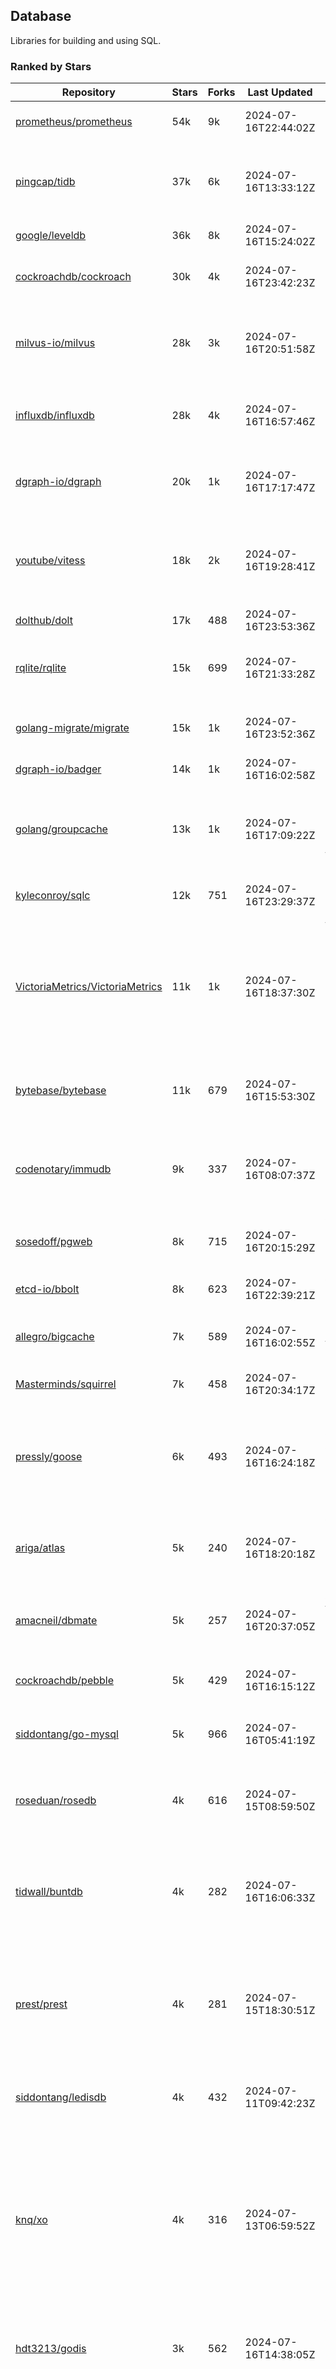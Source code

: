 ## Database

Libraries for building and using SQL.

### Ranked by Stars

| Repository | Stars | Forks | Last Updated | Description | 
|------------|-------|-------|--------------|-------------|
| [prometheus/prometheus](https://github.com/prometheus/prometheus) | 54k | 9k | 2024-07-16T22:44:02Z |  Monitoring system and time series database. |
| [pingcap/tidb](https://github.com/pingcap/tidb) | 37k | 6k | 2024-07-16T13:33:12Z |  TiDB is a distributed SQL database. Inspired by the design of Google F1. |
| [google/leveldb](https://github.com/google/leveldb) | 36k | 8k | 2024-07-16T15:24:02Z | key/value database in Go. |
| [cockroachdb/cockroach](https://github.com/cockroachdb/cockroach) | 30k | 4k | 2024-07-16T23:42:23Z |  Scalable, Geo-Replicated, Transactional Datastore. |
| [milvus-io/milvus](https://github.com/milvus-io/milvus) | 28k | 3k | 2024-07-16T20:51:58Z |  Milvus is a vector database for embedding management, analytics and search. |
| [influxdb/influxdb](https://github.com/influxdb/influxdb) | 28k | 4k | 2024-07-16T16:57:46Z |  Scalable datastore for metrics, events, and real-time analytics. |
| [dgraph-io/dgraph](https://github.com/dgraph-io/dgraph) | 20k | 1k | 2024-07-16T17:17:47Z |  Scalable, Distributed, Low Latency, High Throughput Graph Database. |
| [youtube/vitess](https://github.com/youtube/vitess) | 18k | 2k | 2024-07-16T19:28:41Z |  vitess provides servers and tools which facilitate scaling of MySQL databases for large scale web services. |
| [dolthub/dolt](https://github.com/dolthub/dolt) | 17k | 488 | 2024-07-16T23:53:36Z |  Dolt – It's Git for Data. |
| [rqlite/rqlite](https://github.com/rqlite/rqlite) | 15k | 699 | 2024-07-16T21:33:28Z |  The lightweight, distributed, relational database built on SQLite. |
| [golang-migrate/migrate](https://github.com/golang-migrate/migrate) | 15k | 1k | 2024-07-16T23:52:36Z |  Database migrations. CLI and Golang library. |
| [dgraph-io/badger](https://github.com/dgraph-io/badger) | 14k | 1k | 2024-07-16T16:02:58Z |  Fast key-value store in Go. |
| [golang/groupcache](https://github.com/golang/groupcache) | 13k | 1k | 2024-07-16T17:09:22Z |  Groupcache is a caching and cache-filling library, intended as a replacement for memcached in many cases. |
| [kyleconroy/sqlc](https://github.com/kyleconroy/sqlc) | 12k | 751 | 2024-07-16T23:29:37Z |  Generate type-safe code from SQL. |
| [VictoriaMetrics/VictoriaMetrics](https://github.com/VictoriaMetrics/VictoriaMetrics) | 11k | 1k | 2024-07-16T18:37:30Z |  fast, resource-effective and scalable open source time series database. May be used as long-term remote storage for Prometheus. Supports PromQL. |
| [bytebase/bytebase](https://github.com/bytebase/bytebase) | 11k | 679 | 2024-07-16T15:53:30Z |  Safe database schema change and version control for DevOps teams. |
| [codenotary/immudb](https://github.com/codenotary/immudb) | 9k | 337 | 2024-07-16T08:07:37Z |  immudb is a lightweight, high-speed immutable database for systems and applications written in Go. |
| [sosedoff/pgweb](https://github.com/sosedoff/pgweb) | 8k | 715 | 2024-07-16T20:15:29Z |  Web-based PostgreSQL database browser. |
| [etcd-io/bbolt](https://github.com/etcd-io/bbolt) | 8k | 623 | 2024-07-16T22:39:21Z |  An embedded key/value database for Go. |
| [allegro/bigcache](https://github.com/allegro/bigcache) | 7k | 589 | 2024-07-16T16:02:55Z |  Efficient key/value cache for gigabytes of data. |
| [Masterminds/squirrel](https://github.com/Masterminds/squirrel) | 7k | 458 | 2024-07-16T20:34:17Z |  Go library that helps you build SQL queries. |
| [pressly/goose](https://github.com/pressly/goose) | 6k | 493 | 2024-07-16T16:24:18Z |  Database migration tool. You can manage your database's evolution by creating incremental SQL or Go scripts. |
| [ariga/atlas](https://github.com/ariga/atlas) | 5k | 240 | 2024-07-16T18:20:18Z |  A Database Toolkit. A CLI designed to help companies better work with their data. |
| [amacneil/dbmate](https://github.com/amacneil/dbmate) | 5k | 257 | 2024-07-16T20:37:05Z |  A lightweight, framework-agnostic database migration tool. |
| [cockroachdb/pebble](https://github.com/cockroachdb/pebble) | 5k | 429 | 2024-07-16T16:15:12Z |  RocksDB/LevelDB inspired key-value database in Go. |
| [siddontang/go-mysql](https://github.com/siddontang/go-mysql) | 5k | 966 | 2024-07-16T05:41:19Z |  Go toolset to handle MySQL protocol and replication. |
| [roseduan/rosedb](https://github.com/roseduan/rosedb) | 4k | 616 | 2024-07-15T08:59:50Z |  An embedded k-v database based on LSM+WAL, supports string, list, hash, set, zset. |
| [tidwall/buntdb](https://github.com/tidwall/buntdb) | 4k | 282 | 2024-07-16T16:06:33Z |  Fast, embeddable, in-memory key/value database for Go with custom indexing and spatial support. |
| [prest/prest](https://github.com/prest/prest) | 4k | 281 | 2024-07-15T18:30:51Z |  Simplify and accelerate development, ⚡ instant, realtime, high-performance on any Postgres application, existing or new. |
| [siddontang/ledisdb](https://github.com/siddontang/ledisdb) | 4k | 432 | 2024-07-11T09:42:23Z |  Ledisdb is a high performance NoSQL like Redis based on LevelDB. |
| [knq/xo](https://github.com/knq/xo) | 4k | 316 | 2024-07-13T06:59:52Z |  Generate idiomatic Go code for databases based on existing schema definitions or custom queries supporting PostgreSQL, MySQL, SQLite, Oracle, and Microsoft SQL Server. |
| [hdt3213/godis](https://github.com/hdt3213/godis) | 3k | 562 | 2024-07-16T14:38:05Z |  A Golang implemented high-performance Redis server and cluster. |
| [xujiajun/nutsdb](https://github.com/xujiajun/nutsdb) | 3k | 330 | 2024-07-15T11:25:10Z |  Nutsdb is a simple, fast, embeddable, persistent key/value store written in pure Go. It supports fully serializable transactions and many data structures such as list, set, sorted set. |
| [rubenv/sql-migrate](https://github.com/rubenv/sql-migrate) | 3k | 268 | 2024-07-16T23:25:53Z |  Database migration tool. Allows embedding migrations into the application using go-bindata. |
| [lindb/lindb](https://github.com/lindb/lindb) | 3k | 278 | 2024-07-16T11:56:09Z |  LinDB is a scalable, high performance, high availability distributed time series database. |
| [HouzuoGuo/tiedot](https://github.com/HouzuoGuo/tiedot) | 3k | 260 | 2024-07-10T01:36:43Z |  Your NoSQL database powered by Golang. |
| [bluele/gcache](https://github.com/bluele/gcache) | 3k | 268 | 2024-07-16T02:59:34Z |  Cache library with support for expirable Cache, LFU, LRU and ARC. |
| [eko/gocache](https://github.com/eko/gocache) | 2k | 193 | 2024-07-15T02:04:27Z |  A complete Go cache library with multiple stores (memory, memcache, redis, ...), chainable, loadable, metrics cache and more. |
| [doug-martin/goqu](https://github.com/doug-martin/goqu) | 2k | 204 | 2024-07-16T09:53:30Z |  Idiomatic SQL builder and query library. |
| [go-jet/jet](https://github.com/go-jet/jet) | 2k | 112 | 2024-07-16T20:46:23Z |  Framework for writing type-safe SQL queries in Go, with ability to easily convert database query result into desired arbitrary object structure. |
| [muesli/cache2go](https://github.com/muesli/cache2go) | 2k | 517 | 2024-07-15T05:17:12Z |  In-memory key:value cache which supports automatic invalidation based on timeouts. |
| [VictoriaMetrics/fastcache](https://github.com/VictoriaMetrics/fastcache) | 2k | 175 | 2024-07-16T09:31:46Z |  fast thread-safe inmemory cache for big number of entries. Minimizes GC overhead. |
| [flower-corp/lotusdb](https://github.com/flower-corp/lotusdb) | 2k | 176 | 2024-07-15T19:22:02Z |  Fast k/v database compatible with lsm and b+tree. |
| [didi/gendry](https://github.com/didi/gendry) | 2k | 191 | 2024-07-16T02:21:55Z |  Non-invasive SQL builder and powerful data binder. |
| [maypok86/otter](https://github.com/maypok86/otter) | 2k | 38 | 2024-07-16T05:18:36Z |  A high performance lockless cache for Go. Many times faster than Ristretto and friends. |
| [CovenantSQL/CovenantSQL](https://github.com/CovenantSQL/CovenantSQL) | 1k | 149 | 2024-07-13T09:31:36Z |  CovenantSQL is a SQL database on blockchain. |
| [kelindar/column](https://github.com/kelindar/column) | 1k | 56 | 2024-07-14T05:37:55Z |  High-performance, columnar, embeddable in-memory store with bitmap indexing and transactions. |
| [peterbourgon/diskv](https://github.com/peterbourgon/diskv) | 1k | 103 | 2024-07-16T06:42:31Z |  Home-grown disk-backed key-value store. |
| [akrylysov/pogreb](https://github.com/akrylysov/pogreb) | 1k | 90 | 2024-07-11T16:26:34Z |  Embedded key-value store for read-heavy workloads. |
| [skeema/skeema](https://github.com/skeema/skeema) | 1k | 103 | 2024-07-16T15:35:38Z |  Pure-SQL schema management system for MySQL, with support for sharding and external online schema change tools. |
| [Vertamedia/chproxy](https://github.com/Vertamedia/chproxy) | 1k | 256 | 2024-07-12T11:17:03Z |  HTTP proxy for ClickHouse database. |
| [paranoidguy/databunker](https://github.com/paranoidguy/databunker) | 1k | 72 | 2024-07-16T20:49:52Z |  Personally identifiable information (PII) storage service built to comply with GDPR and CCPA. |
| [objectbox/objectbox-go](https://github.com/objectbox/objectbox-go) | 1k | 46 | 2024-07-14T23:37:35Z |  High-performance embedded Object Database (NoSQL) with Go API. |
| [cybertec-postgresql/pg_timetable](https://github.com/cybertec-postgresql/pg_timetable) | 1k | 65 | 2024-07-12T03:45:07Z |  Advanced scheduling for PostgreSQL. |
| [go-gormigrate/gormigrate](https://github.com/go-gormigrate/gormigrate) | 1k | 95 | 2024-07-12T02:53:10Z |  Database schema migration helper for Gorm ORM. |
| [krotik/eliasdb](https://github.com/krotik/eliasdb) | 994 | 49 | 2024-07-13T11:04:11Z |  Dependency-free, transactional graph database with REST API, phrase search and SQL-like query language. |
| [linkedin/goavro](https://github.com/linkedin/goavro) | 964 | 217 | 2024-07-04T15:00:44Z |  A Go package that encodes and decodes Avro data. |
| [couchbase/moss](https://github.com/couchbase/moss) | 950 | 59 | 2024-06-21T12:37:13Z |  Moss is a simple LSM key-value storage engine written in 100% Go. |
| [jellydator/ttlcache](https://github.com/jellydator/ttlcache) | 887 | 115 | 2024-07-14T15:00:23Z |  An in-memory cache with item expiration and generics. |
| [gchaincl/dotsql](https://github.com/gchaincl/dotsql) | 727 | 53 | 2024-07-09T09:48:52Z |  Go library that helps you keep sql files in one place and use them with ease. |
| [ostafen/clover](https://github.com/ostafen/clover) | 632 | 54 | 2024-07-16T00:10:10Z |  A lightweight document-oriented NoSQL database written in pure Golang. |
| [go-ozzo/ozzo-dbx](https://github.com/go-ozzo/ozzo-dbx) | 629 | 85 | 2024-06-29T09:09:57Z |  Powerful data retrieval methods as well as DB-agnostic query building capabilities. |
| [nikepan/clickhouse-bulk](https://github.com/nikepan/clickhouse-bulk) | 468 | 87 | 2024-07-02T11:37:55Z |  Collects small inserts and sends big requests to ClickHouse servers. |
| [jmhodges/levigo](https://github.com/jmhodges/levigo) | 414 | 90 | 2024-06-20T01:42:34Z |  Levigo is a Go wrapper for LevelDB. |
| [rocketlaunchr/dbq](https://github.com/rocketlaunchr/dbq) | 398 | 21 | 2024-07-11T11:29:22Z |  Zero boilerplate database operations for Go. |
| [lqs/sqlingo](https://github.com/lqs/sqlingo) | 388 | 28 | 2024-07-15T07:14:12Z |  A lightweight DSL to build SQL in Go. |
| [recoilme/pudge](https://github.com/recoilme/pudge) | 366 | 35 | 2024-06-17T11:20:39Z |  Fast and simple key/value store written using Go's standard library. |
| [HDT3213/rdb](https://github.com/HDT3213/rdb) | 364 | 75 | 2024-07-16T11:18:42Z |  Redis RDB file parser for secondary development and memory analysis. |
| [faabiosr/cachego](https://github.com/faabiosr/cachego) | 361 | 24 | 2024-07-16T08:25:20Z |  Golang Cache component for multiple drivers. |
| [elgris/sqrl](https://github.com/elgris/sqrl) | 272 | 38 | 2024-06-21T11:43:40Z |  SQL query builder, fork of Squirrel with improved performance. |
| [chrislusf/vasto](https://github.com/chrislusf/vasto) | 260 | 30 | 2024-07-09T09:50:31Z |  A distributed high-performance key-value store. On Disk. Eventual consistent. HA. Able to grow or shrink without service interruption. |
| [Yiling-J/theine-go](https://github.com/Yiling-J/theine-go) | 241 | 13 | 2024-07-12T10:10:50Z |  High performance, near optimal in-memory cache with proactive TTL expiration and generics. |
| [creativecreature/sturdyc](https://github.com/creativecreature/sturdyc) | 229 | 7 | 2024-07-16T16:39:19Z |  A caching library with advanced concurrency features designed to make I/O heavy applications robust and highly performant. |
| [EchoVault/EchoVault](https://github.com/EchoVault/EchoVault) | 219 | 12 | 2024-07-16T08:39:21Z |  Embeddable Distributed in-memory data store compatible with Redis clients. |
| [dtm-labs/dtf](https://github.com/dtm-labs/dtf) | 213 | 30 | 2024-04-17T12:13:28Z |  A distributed transaction manager. Support XA, TCC, SAGA, Reliable Messages. |
| [fern4lvarez/piladb](https://github.com/fern4lvarez/piladb) | 205 | 22 | 2024-06-20T01:42:37Z |  Lightweight RESTful database engine based on stack data structures. |
| [wesql/wescale](https://github.com/wesql/wescale) | 196 | 8 | 2024-07-08T07:34:01Z |  WeScale is a database proxy designed to enhance the scalability, performance, security, and resilience of your applications. |
| [bokwoon95/go-structured-query](https://github.com/bokwoon95/go-structured-query) | 195 | 11 | 2023-12-04T23:16:41Z |  Type-safe SQL builder and struct mapper for Go. |
| [knocknote/octillery](https://github.com/knocknote/octillery) | 191 | 30 | 2024-06-10T05:18:59Z |  Go package for sharding databases ( Supports every ORM or raw SQL ). |
| [akyoto/cache](https://github.com/akyoto/cache) | 180 | 22 | 2024-07-15T04:13:46Z |  In-memory key:value store with expiration time, 0 dependencies, <100 LoC, 100% coverage. |
| [lopezator/migrator](https://github.com/lopezator/migrator) | 168 | 18 | 2024-07-11T02:39:54Z |  Dead simple Go database migration library. |
| [arthurkushman/buildsqlx](https://github.com/arthurkushman/buildsqlx) | 160 | 16 | 2024-07-12T02:42:33Z |  Go database query builder library for PostgreSQL. |
| [amit-davidson/LibraDB](https://github.com/amit-davidson/LibraDB) | 156 | 21 | 2024-07-11T20:44:33Z |  LibraDB is a simple database with less than 1000 lines of code for learning. |
| [iwanbk/bcache](https://github.com/iwanbk/bcache) | 150 | 18 | 2024-07-16T07:05:54Z |  Eventually consistent distributed in-memory cache Go library. |
| [GuiaBolso/darwin](https://github.com/GuiaBolso/darwin) | 145 | 34 | 2024-06-20T01:43:38Z |  Database schema evolution library for Go. |
| [leporo/sqlf](https://github.com/leporo/sqlf) | 141 | 14 | 2024-05-24T08:11:15Z |  Fast SQL query builder. |
| [rocketlaunchr/remember-go](https://github.com/rocketlaunchr/remember-go) | 138 | 8 | 2024-04-27T23:46:36Z |  A universal interface for caching slow database queries (backed by redis, memcached, ristretto, or in-memory). |
| [nullism/bqb](https://github.com/nullism/bqb) | 136 | 10 | 2024-07-05T14:27:07Z |  Lightweight and easy to learn query builder. |
| [viney-shih/go-cache](https://github.com/viney-shih/go-cache) | 135 | 9 | 2024-07-07T22:19:07Z |  A flexible multi-layer Go caching library to deal with in-memory and shared cache by adopting Cache-Aside pattern. |
| [galeone/igor](https://github.com/galeone/igor) | 125 | 4 | 2024-06-20T01:44:49Z |  Abstraction layer for PostgreSQL that supports advanced functionality and uses gorm-like syntax. |
| [elastic/go-freelru](https://github.com/elastic/go-freelru) | 123 | 9 | 2024-07-12T13:55:30Z | A GC-less, fast and generic LRU hashmap library with optional locking, sharding, eviction and expiration. |
| [erni27/imcache](https://github.com/erni27/imcache) | 119 | 4 | 2024-07-06T00:24:01Z |  A generic in-memory cache Go library. It supports expiration, sliding expiration, max entries limit, eviction callbacks and sharding. |
| [unit-io/unitdb](https://github.com/unit-io/unitdb) | 118 | 10 | 2024-05-03T13:01:20Z |  Fast timeseries database for IoT, realtime messaging applications. Access unitdb with pubsub over tcp or websocket using github.com/unit-io/unitd application. |
| [sj14/dbbench](https://github.com/sj14/dbbench) | 98 | 17 | 2024-07-10T13:43:30Z |  Database benchmarking tool with support for several databases and scripts. |
| [OrlovEvgeny/go-mcache](https://github.com/OrlovEvgeny/go-mcache) | 95 | 16 | 2024-06-11T21:37:28Z |  Fast in-memory key:value store/cache library. Pointer caches. |
| [sunary/sqlize](https://github.com/sunary/sqlize) | 92 | 11 | 2024-07-13T20:08:16Z |  Database migration generator. Allows generate sql migration from model and existing sql by differ them. |
| [jameycribbs/hare](https://github.com/jameycribbs/hare) | 91 | 10 | 2024-06-26T13:47:15Z |  A simple database management system that stores each table as a text file of line-delimited JSON. |
| [cristalhq/builq](https://github.com/cristalhq/builq) | 89 | 3 | 2024-05-08T10:43:34Z |  Easily build SQL queries in Go. |
| [robinjoseph08/go-pg-migrations](https://github.com/robinjoseph08/go-pg-migrations) | 84 | 22 | 2024-01-08T01:51:54Z |  A Go package to help write migrations with go-pg/pg. |
| [zekroTJA/timedmap](https://github.com/zekroTJA/timedmap) | 70 | 10 | 2024-05-10T07:40:51Z |  Map with expiring key-value pairs. |
| [liweiyi88/onedump](https://github.com/liweiyi88/onedump) | 68 | 7 | 2024-07-09T08:09:29Z |  Database backup from different drivers to different destinations with one command and configuration. |
| [jamf/regatta](https://github.com/jamf/regatta) | 64 | 5 | 2024-07-16T11:54:14Z |  Fast, simple, geo-distributed KV store built for cloud native era. |
| [codingsince1985/couchcache](https://github.com/codingsince1985/couchcache) | 63 | 7 | 2024-07-09T09:49:00Z |  RESTful caching micro-service backed by Couchbase server. |
| [xujiajun/godbal](https://github.com/xujiajun/godbal) | 59 | 29 | 2024-02-03T19:00:49Z |  Database Abstraction Layer (dbal) for go. Support SQL builder and get result easily. |
| [khezen/avro](https://github.com/khezen/avro) | 45 | 10 | 2024-07-15T11:24:56Z |  Discover SQL schemas and convert them to AVRO schemas. Query SQL records into AVRO bytes. |
| [oaStuff/clusteredBigCache](https://github.com/oaStuff/clusteredBigCache) | 44 | 5 | 2023-11-01T01:52:19Z |  BigCache with clustering support and individual item expiration. |
| [claygod/coffer](https://github.com/claygod/coffer) | 38 | 5 | 2024-07-11T12:33:34Z |  Simple ACID key-value database that supports transactions. |
| [floatdrop/2q](https://github.com/floatdrop/2q) | 37 | 4 | 2024-06-13T01:08:39Z |  2Q in-memory cache implementation. |
| [HnH/qry](https://github.com/HnH/qry) | 35 | 6 | 2024-02-27T10:37:40Z |  Tool that generates constants from files with raw SQL queries. |
| [hexdigest/prep](https://github.com/hexdigest/prep) | 32 | 5 | 2024-03-07T22:59:58Z |  Use prepared SQL statements without changing your code. |
| [adlio/schema](https://github.com/adlio/schema) | 31 | 3 | 2024-06-05T09:08:59Z |  Library to embed schema migrations for database/sql-compatible databases inside your Go binaries. |
| [twharmon/gosql](https://github.com/twharmon/gosql) | 30 | 2 | 2024-02-02T19:53:16Z |  SQL Query builder with better null values support. |
| [RichardKnop/go-fixtures](https://github.com/RichardKnop/go-fixtures) | 29 | 11 | 2024-06-23T17:52:00Z |  Django style fixtures for Golang's excellent built-in database/sql library. |
| [larapulse/migrator](https://github.com/larapulse/migrator) | 25 | 4 | 2024-05-19T07:31:13Z |  MySQL database migrator designed to run migrations to your features and manage database schema update with intuitive go code. |
| [codingconcepts/dg](https://github.com/codingconcepts/dg) | 25 | 3 | 2024-07-01T09:13:44Z |  A fast data generator that produces CSV files from generated relational data. |
| [bartventer/gorm-multitenancy](https://github.com/bartventer/gorm-multitenancy) | 21 | 2 | 2024-07-12T07:17:30Z |  Multi-tenancy support for GORM managed databases. |
| [rafaeljesus/tempdb](https://github.com/rafaeljesus/tempdb) | 19 | 3 | 2024-04-18T14:17:05Z |  Key-value store for temporary items. |
| [andizzle/rwdb](https://github.com/andizzle/rwdb) | 18 | 2 | 2023-05-02T21:55:01Z |  rwdb provides read replica capability for multiple database servers setup. |
| [motrboat/hotcoal](https://github.com/motrboat/hotcoal) | 16 | 1 | 2024-05-17T20:58:00Z |  Secure your handcrafted SQL against injection. |
| [muir/libschema](https://github.com/muir/libschema) | 14 | 5 | 2024-01-14T00:02:24Z |  Define your migrations separately in each library. Migrations for open source libraries. MySQL & PostgreSQL. |
| [mdaliyan/icache](https://github.com/mdaliyan/icache) | 13 | 2 | 2024-06-10T09:26:56Z |  A High Performance, Generic, thread-safe, zero-dependency cache package. |
| [Kachit/gorm-seeder](https://github.com/Kachit/gorm-seeder) | 13 | 1 | 2024-01-30T11:33:09Z |  Simple database seeder for Gorm ORM. |
| [pupizoid/ormlite](https://github.com/pupizoid/ormlite) | 13 | 3 | 2024-03-06T20:01:55Z |  Lightweight package containing some ORM-like features and helpers for sqlite databases. |
| [ulovecode/gdcache](https://github.com/ulovecode/gdcache) | 12 | 2 | 2024-01-18T05:02:20Z |  A pure non-intrusive cache library implemented by golang, you can use it to implement your own distributed cache. |
| [twharmon/dynago](https://github.com/twharmon/dynago) | 12 | 0 | 2024-03-26T11:56:26Z |  Simplify working with AWS DynamoDB. |
| [lawzava/go-pg-migrate](https://github.com/lawzava/go-pg-migrate) | 10 | 3 | 2024-01-24T05:10:53Z |  CLI-friendly package for go-pg migrations management. |
| [no-src/nscache](https://github.com/no-src/nscache) | 10 | 0 | 2024-07-02T05:54:19Z |  A Go caching framework that supports multiple data source drivers. |
| [oracle/coherence-go-client](https://github.com/oracle/coherence-go-client) | 9 | 3 | 2024-06-23T02:41:43Z |  Full implementation of Oracle Coherence cache API for Go applications using gRPC as network transport. |
| [cheshir/ttlcache](https://github.com/cheshir/ttlcache) | 9 | 8 | 2023-03-26T17:03:11Z |  In-memory key value storage with TTL for each record. |
| [rafaelespinoza/godfish](https://github.com/rafaelespinoza/godfish) | 7 | 1 | 2024-07-11T02:08:51Z |  Database migration manager, works with native query language. Support for cassandra, mysql, postgres, sqlite3. |
| [go-the-way/sg](https://github.com/go-the-way/sg) | 6 | 0 | 2024-05-10T21:55:52Z |  A SQL Gen for generating standard SQLs(supports: CRUD) written in Go. |
| [yuseferi/gocache](https://github.com/yuseferi/gocache) | 5 | 0 | 2024-01-07T00:34:13Z |  A data race free Go ache library with high performance and auto pruge functionality |
| [/](https://github.com/gobuffalo/pop/tree/master/soda) | 0 | 0 | 0001-01-01T00:00:00Z |  Database migration, creation, ORM, etc... for MySQL, PostgreSQL, and SQLite. |

### Ranked by Forks

| Repository | Stars | Forks | Last Updated | Description | 
|------------|-------|-------|--------------|-------------|
| [prometheus/prometheus](https://github.com/prometheus/prometheus) | 54k | 9k | 2024-07-16T22:44:02Z |  Monitoring system and time series database. |
| [google/leveldb](https://github.com/google/leveldb) | 36k | 8k | 2024-07-16T15:24:02Z | key/value database in Go. |
| [pingcap/tidb](https://github.com/pingcap/tidb) | 37k | 6k | 2024-07-16T13:33:12Z |  TiDB is a distributed SQL database. Inspired by the design of Google F1. |
| [cockroachdb/cockroach](https://github.com/cockroachdb/cockroach) | 30k | 4k | 2024-07-16T23:42:23Z |  Scalable, Geo-Replicated, Transactional Datastore. |
| [influxdb/influxdb](https://github.com/influxdb/influxdb) | 28k | 4k | 2024-07-16T16:57:46Z |  Scalable datastore for metrics, events, and real-time analytics. |
| [milvus-io/milvus](https://github.com/milvus-io/milvus) | 28k | 3k | 2024-07-16T20:51:58Z |  Milvus is a vector database for embedding management, analytics and search. |
| [youtube/vitess](https://github.com/youtube/vitess) | 18k | 2k | 2024-07-16T19:28:41Z |  vitess provides servers and tools which facilitate scaling of MySQL databases for large scale web services. |
| [dgraph-io/dgraph](https://github.com/dgraph-io/dgraph) | 20k | 1k | 2024-07-16T17:17:47Z |  Scalable, Distributed, Low Latency, High Throughput Graph Database. |
| [golang/groupcache](https://github.com/golang/groupcache) | 13k | 1k | 2024-07-16T17:09:22Z |  Groupcache is a caching and cache-filling library, intended as a replacement for memcached in many cases. |
| [golang-migrate/migrate](https://github.com/golang-migrate/migrate) | 15k | 1k | 2024-07-16T23:52:36Z |  Database migrations. CLI and Golang library. |
| [dgraph-io/badger](https://github.com/dgraph-io/badger) | 14k | 1k | 2024-07-16T16:02:58Z |  Fast key-value store in Go. |
| [VictoriaMetrics/VictoriaMetrics](https://github.com/VictoriaMetrics/VictoriaMetrics) | 11k | 1k | 2024-07-16T18:37:30Z |  fast, resource-effective and scalable open source time series database. May be used as long-term remote storage for Prometheus. Supports PromQL. |
| [siddontang/go-mysql](https://github.com/siddontang/go-mysql) | 5k | 966 | 2024-07-16T05:41:19Z |  Go toolset to handle MySQL protocol and replication. |
| [kyleconroy/sqlc](https://github.com/kyleconroy/sqlc) | 12k | 751 | 2024-07-16T23:29:37Z |  Generate type-safe code from SQL. |
| [sosedoff/pgweb](https://github.com/sosedoff/pgweb) | 8k | 715 | 2024-07-16T20:15:29Z |  Web-based PostgreSQL database browser. |
| [rqlite/rqlite](https://github.com/rqlite/rqlite) | 15k | 699 | 2024-07-16T21:33:28Z |  The lightweight, distributed, relational database built on SQLite. |
| [bytebase/bytebase](https://github.com/bytebase/bytebase) | 11k | 679 | 2024-07-16T15:53:30Z |  Safe database schema change and version control for DevOps teams. |
| [etcd-io/bbolt](https://github.com/etcd-io/bbolt) | 8k | 623 | 2024-07-16T22:39:21Z |  An embedded key/value database for Go. |
| [roseduan/rosedb](https://github.com/roseduan/rosedb) | 4k | 616 | 2024-07-15T08:59:50Z |  An embedded k-v database based on LSM+WAL, supports string, list, hash, set, zset. |
| [allegro/bigcache](https://github.com/allegro/bigcache) | 7k | 589 | 2024-07-16T16:02:55Z |  Efficient key/value cache for gigabytes of data. |
| [hdt3213/godis](https://github.com/hdt3213/godis) | 3k | 562 | 2024-07-16T14:38:05Z |  A Golang implemented high-performance Redis server and cluster. |
| [muesli/cache2go](https://github.com/muesli/cache2go) | 2k | 517 | 2024-07-15T05:17:12Z |  In-memory key:value cache which supports automatic invalidation based on timeouts. |
| [pressly/goose](https://github.com/pressly/goose) | 6k | 493 | 2024-07-16T16:24:18Z |  Database migration tool. You can manage your database's evolution by creating incremental SQL or Go scripts. |
| [dolthub/dolt](https://github.com/dolthub/dolt) | 17k | 488 | 2024-07-16T23:53:36Z |  Dolt – It's Git for Data. |
| [Masterminds/squirrel](https://github.com/Masterminds/squirrel) | 7k | 458 | 2024-07-16T20:34:17Z |  Go library that helps you build SQL queries. |
| [siddontang/ledisdb](https://github.com/siddontang/ledisdb) | 4k | 432 | 2024-07-11T09:42:23Z |  Ledisdb is a high performance NoSQL like Redis based on LevelDB. |
| [cockroachdb/pebble](https://github.com/cockroachdb/pebble) | 5k | 429 | 2024-07-16T16:15:12Z |  RocksDB/LevelDB inspired key-value database in Go. |
| [codenotary/immudb](https://github.com/codenotary/immudb) | 9k | 337 | 2024-07-16T08:07:37Z |  immudb is a lightweight, high-speed immutable database for systems and applications written in Go. |
| [xujiajun/nutsdb](https://github.com/xujiajun/nutsdb) | 3k | 330 | 2024-07-15T11:25:10Z |  Nutsdb is a simple, fast, embeddable, persistent key/value store written in pure Go. It supports fully serializable transactions and many data structures such as list, set, sorted set. |
| [knq/xo](https://github.com/knq/xo) | 4k | 316 | 2024-07-13T06:59:52Z |  Generate idiomatic Go code for databases based on existing schema definitions or custom queries supporting PostgreSQL, MySQL, SQLite, Oracle, and Microsoft SQL Server. |
| [tidwall/buntdb](https://github.com/tidwall/buntdb) | 4k | 282 | 2024-07-16T16:06:33Z |  Fast, embeddable, in-memory key/value database for Go with custom indexing and spatial support. |
| [prest/prest](https://github.com/prest/prest) | 4k | 281 | 2024-07-15T18:30:51Z |  Simplify and accelerate development, ⚡ instant, realtime, high-performance on any Postgres application, existing or new. |
| [lindb/lindb](https://github.com/lindb/lindb) | 3k | 278 | 2024-07-16T11:56:09Z |  LinDB is a scalable, high performance, high availability distributed time series database. |
| [rubenv/sql-migrate](https://github.com/rubenv/sql-migrate) | 3k | 268 | 2024-07-16T23:25:53Z |  Database migration tool. Allows embedding migrations into the application using go-bindata. |
| [bluele/gcache](https://github.com/bluele/gcache) | 3k | 268 | 2024-07-16T02:59:34Z |  Cache library with support for expirable Cache, LFU, LRU and ARC. |
| [HouzuoGuo/tiedot](https://github.com/HouzuoGuo/tiedot) | 3k | 260 | 2024-07-10T01:36:43Z |  Your NoSQL database powered by Golang. |
| [amacneil/dbmate](https://github.com/amacneil/dbmate) | 5k | 257 | 2024-07-16T20:37:05Z |  A lightweight, framework-agnostic database migration tool. |
| [Vertamedia/chproxy](https://github.com/Vertamedia/chproxy) | 1k | 256 | 2024-07-12T11:17:03Z |  HTTP proxy for ClickHouse database. |
| [ariga/atlas](https://github.com/ariga/atlas) | 5k | 240 | 2024-07-16T18:20:18Z |  A Database Toolkit. A CLI designed to help companies better work with their data. |
| [linkedin/goavro](https://github.com/linkedin/goavro) | 964 | 217 | 2024-07-04T15:00:44Z |  A Go package that encodes and decodes Avro data. |
| [doug-martin/goqu](https://github.com/doug-martin/goqu) | 2k | 204 | 2024-07-16T09:53:30Z |  Idiomatic SQL builder and query library. |
| [eko/gocache](https://github.com/eko/gocache) | 2k | 193 | 2024-07-15T02:04:27Z |  A complete Go cache library with multiple stores (memory, memcache, redis, ...), chainable, loadable, metrics cache and more. |
| [didi/gendry](https://github.com/didi/gendry) | 2k | 191 | 2024-07-16T02:21:55Z |  Non-invasive SQL builder and powerful data binder. |
| [flower-corp/lotusdb](https://github.com/flower-corp/lotusdb) | 2k | 176 | 2024-07-15T19:22:02Z |  Fast k/v database compatible with lsm and b+tree. |
| [VictoriaMetrics/fastcache](https://github.com/VictoriaMetrics/fastcache) | 2k | 175 | 2024-07-16T09:31:46Z |  fast thread-safe inmemory cache for big number of entries. Minimizes GC overhead. |
| [CovenantSQL/CovenantSQL](https://github.com/CovenantSQL/CovenantSQL) | 1k | 149 | 2024-07-13T09:31:36Z |  CovenantSQL is a SQL database on blockchain. |
| [jellydator/ttlcache](https://github.com/jellydator/ttlcache) | 887 | 115 | 2024-07-14T15:00:23Z |  An in-memory cache with item expiration and generics. |
| [go-jet/jet](https://github.com/go-jet/jet) | 2k | 112 | 2024-07-16T20:46:23Z |  Framework for writing type-safe SQL queries in Go, with ability to easily convert database query result into desired arbitrary object structure. |
| [peterbourgon/diskv](https://github.com/peterbourgon/diskv) | 1k | 103 | 2024-07-16T06:42:31Z |  Home-grown disk-backed key-value store. |
| [skeema/skeema](https://github.com/skeema/skeema) | 1k | 103 | 2024-07-16T15:35:38Z |  Pure-SQL schema management system for MySQL, with support for sharding and external online schema change tools. |
| [go-gormigrate/gormigrate](https://github.com/go-gormigrate/gormigrate) | 1k | 95 | 2024-07-12T02:53:10Z |  Database schema migration helper for Gorm ORM. |
| [jmhodges/levigo](https://github.com/jmhodges/levigo) | 414 | 90 | 2024-06-20T01:42:34Z |  Levigo is a Go wrapper for LevelDB. |
| [akrylysov/pogreb](https://github.com/akrylysov/pogreb) | 1k | 90 | 2024-07-11T16:26:34Z |  Embedded key-value store for read-heavy workloads. |
| [nikepan/clickhouse-bulk](https://github.com/nikepan/clickhouse-bulk) | 468 | 87 | 2024-07-02T11:37:55Z |  Collects small inserts and sends big requests to ClickHouse servers. |
| [go-ozzo/ozzo-dbx](https://github.com/go-ozzo/ozzo-dbx) | 629 | 85 | 2024-06-29T09:09:57Z |  Powerful data retrieval methods as well as DB-agnostic query building capabilities. |
| [HDT3213/rdb](https://github.com/HDT3213/rdb) | 364 | 75 | 2024-07-16T11:18:42Z |  Redis RDB file parser for secondary development and memory analysis. |
| [paranoidguy/databunker](https://github.com/paranoidguy/databunker) | 1k | 72 | 2024-07-16T20:49:52Z |  Personally identifiable information (PII) storage service built to comply with GDPR and CCPA. |
| [cybertec-postgresql/pg_timetable](https://github.com/cybertec-postgresql/pg_timetable) | 1k | 65 | 2024-07-12T03:45:07Z |  Advanced scheduling for PostgreSQL. |
| [couchbase/moss](https://github.com/couchbase/moss) | 950 | 59 | 2024-06-21T12:37:13Z |  Moss is a simple LSM key-value storage engine written in 100% Go. |
| [kelindar/column](https://github.com/kelindar/column) | 1k | 56 | 2024-07-14T05:37:55Z |  High-performance, columnar, embeddable in-memory store with bitmap indexing and transactions. |
| [ostafen/clover](https://github.com/ostafen/clover) | 632 | 54 | 2024-07-16T00:10:10Z |  A lightweight document-oriented NoSQL database written in pure Golang. |
| [gchaincl/dotsql](https://github.com/gchaincl/dotsql) | 727 | 53 | 2024-07-09T09:48:52Z |  Go library that helps you keep sql files in one place and use them with ease. |
| [krotik/eliasdb](https://github.com/krotik/eliasdb) | 994 | 49 | 2024-07-13T11:04:11Z |  Dependency-free, transactional graph database with REST API, phrase search and SQL-like query language. |
| [objectbox/objectbox-go](https://github.com/objectbox/objectbox-go) | 1k | 46 | 2024-07-14T23:37:35Z |  High-performance embedded Object Database (NoSQL) with Go API. |
| [elgris/sqrl](https://github.com/elgris/sqrl) | 272 | 38 | 2024-06-21T11:43:40Z |  SQL query builder, fork of Squirrel with improved performance. |
| [maypok86/otter](https://github.com/maypok86/otter) | 2k | 38 | 2024-07-16T05:18:36Z |  A high performance lockless cache for Go. Many times faster than Ristretto and friends. |
| [recoilme/pudge](https://github.com/recoilme/pudge) | 366 | 35 | 2024-06-17T11:20:39Z |  Fast and simple key/value store written using Go's standard library. |
| [GuiaBolso/darwin](https://github.com/GuiaBolso/darwin) | 145 | 34 | 2024-06-20T01:43:38Z |  Database schema evolution library for Go. |
| [chrislusf/vasto](https://github.com/chrislusf/vasto) | 260 | 30 | 2024-07-09T09:50:31Z |  A distributed high-performance key-value store. On Disk. Eventual consistent. HA. Able to grow or shrink without service interruption. |
| [dtm-labs/dtf](https://github.com/dtm-labs/dtf) | 213 | 30 | 2024-04-17T12:13:28Z |  A distributed transaction manager. Support XA, TCC, SAGA, Reliable Messages. |
| [knocknote/octillery](https://github.com/knocknote/octillery) | 191 | 30 | 2024-06-10T05:18:59Z |  Go package for sharding databases ( Supports every ORM or raw SQL ). |
| [xujiajun/godbal](https://github.com/xujiajun/godbal) | 59 | 29 | 2024-02-03T19:00:49Z |  Database Abstraction Layer (dbal) for go. Support SQL builder and get result easily. |
| [lqs/sqlingo](https://github.com/lqs/sqlingo) | 388 | 28 | 2024-07-15T07:14:12Z |  A lightweight DSL to build SQL in Go. |
| [faabiosr/cachego](https://github.com/faabiosr/cachego) | 361 | 24 | 2024-07-16T08:25:20Z |  Golang Cache component for multiple drivers. |
| [robinjoseph08/go-pg-migrations](https://github.com/robinjoseph08/go-pg-migrations) | 84 | 22 | 2024-01-08T01:51:54Z |  A Go package to help write migrations with go-pg/pg. |
| [fern4lvarez/piladb](https://github.com/fern4lvarez/piladb) | 205 | 22 | 2024-06-20T01:42:37Z |  Lightweight RESTful database engine based on stack data structures. |
| [akyoto/cache](https://github.com/akyoto/cache) | 180 | 22 | 2024-07-15T04:13:46Z |  In-memory key:value store with expiration time, 0 dependencies, <100 LoC, 100% coverage. |
| [rocketlaunchr/dbq](https://github.com/rocketlaunchr/dbq) | 398 | 21 | 2024-07-11T11:29:22Z |  Zero boilerplate database operations for Go. |
| [amit-davidson/LibraDB](https://github.com/amit-davidson/LibraDB) | 156 | 21 | 2024-07-11T20:44:33Z |  LibraDB is a simple database with less than 1000 lines of code for learning. |
| [iwanbk/bcache](https://github.com/iwanbk/bcache) | 150 | 18 | 2024-07-16T07:05:54Z |  Eventually consistent distributed in-memory cache Go library. |
| [lopezator/migrator](https://github.com/lopezator/migrator) | 168 | 18 | 2024-07-11T02:39:54Z |  Dead simple Go database migration library. |
| [sj14/dbbench](https://github.com/sj14/dbbench) | 98 | 17 | 2024-07-10T13:43:30Z |  Database benchmarking tool with support for several databases and scripts. |
| [arthurkushman/buildsqlx](https://github.com/arthurkushman/buildsqlx) | 160 | 16 | 2024-07-12T02:42:33Z |  Go database query builder library for PostgreSQL. |
| [OrlovEvgeny/go-mcache](https://github.com/OrlovEvgeny/go-mcache) | 95 | 16 | 2024-06-11T21:37:28Z |  Fast in-memory key:value store/cache library. Pointer caches. |
| [leporo/sqlf](https://github.com/leporo/sqlf) | 141 | 14 | 2024-05-24T08:11:15Z |  Fast SQL query builder. |
| [Yiling-J/theine-go](https://github.com/Yiling-J/theine-go) | 241 | 13 | 2024-07-12T10:10:50Z |  High performance, near optimal in-memory cache with proactive TTL expiration and generics. |
| [EchoVault/EchoVault](https://github.com/EchoVault/EchoVault) | 219 | 12 | 2024-07-16T08:39:21Z |  Embeddable Distributed in-memory data store compatible with Redis clients. |
| [RichardKnop/go-fixtures](https://github.com/RichardKnop/go-fixtures) | 29 | 11 | 2024-06-23T17:52:00Z |  Django style fixtures for Golang's excellent built-in database/sql library. |
| [sunary/sqlize](https://github.com/sunary/sqlize) | 92 | 11 | 2024-07-13T20:08:16Z |  Database migration generator. Allows generate sql migration from model and existing sql by differ them. |
| [bokwoon95/go-structured-query](https://github.com/bokwoon95/go-structured-query) | 195 | 11 | 2023-12-04T23:16:41Z |  Type-safe SQL builder and struct mapper for Go. |
| [zekroTJA/timedmap](https://github.com/zekroTJA/timedmap) | 70 | 10 | 2024-05-10T07:40:51Z |  Map with expiring key-value pairs. |
| [unit-io/unitdb](https://github.com/unit-io/unitdb) | 118 | 10 | 2024-05-03T13:01:20Z |  Fast timeseries database for IoT, realtime messaging applications. Access unitdb with pubsub over tcp or websocket using github.com/unit-io/unitd application. |
| [jameycribbs/hare](https://github.com/jameycribbs/hare) | 91 | 10 | 2024-06-26T13:47:15Z |  A simple database management system that stores each table as a text file of line-delimited JSON. |
| [khezen/avro](https://github.com/khezen/avro) | 45 | 10 | 2024-07-15T11:24:56Z |  Discover SQL schemas and convert them to AVRO schemas. Query SQL records into AVRO bytes. |
| [nullism/bqb](https://github.com/nullism/bqb) | 136 | 10 | 2024-07-05T14:27:07Z |  Lightweight and easy to learn query builder. |
| [elastic/go-freelru](https://github.com/elastic/go-freelru) | 123 | 9 | 2024-07-12T13:55:30Z | A GC-less, fast and generic LRU hashmap library with optional locking, sharding, eviction and expiration. |
| [viney-shih/go-cache](https://github.com/viney-shih/go-cache) | 135 | 9 | 2024-07-07T22:19:07Z |  A flexible multi-layer Go caching library to deal with in-memory and shared cache by adopting Cache-Aside pattern. |
| [wesql/wescale](https://github.com/wesql/wescale) | 196 | 8 | 2024-07-08T07:34:01Z |  WeScale is a database proxy designed to enhance the scalability, performance, security, and resilience of your applications. |
| [cheshir/ttlcache](https://github.com/cheshir/ttlcache) | 9 | 8 | 2023-03-26T17:03:11Z |  In-memory key value storage with TTL for each record. |
| [rocketlaunchr/remember-go](https://github.com/rocketlaunchr/remember-go) | 138 | 8 | 2024-04-27T23:46:36Z |  A universal interface for caching slow database queries (backed by redis, memcached, ristretto, or in-memory). |
| [creativecreature/sturdyc](https://github.com/creativecreature/sturdyc) | 229 | 7 | 2024-07-16T16:39:19Z |  A caching library with advanced concurrency features designed to make I/O heavy applications robust and highly performant. |
| [codingsince1985/couchcache](https://github.com/codingsince1985/couchcache) | 63 | 7 | 2024-07-09T09:49:00Z |  RESTful caching micro-service backed by Couchbase server. |
| [liweiyi88/onedump](https://github.com/liweiyi88/onedump) | 68 | 7 | 2024-07-09T08:09:29Z |  Database backup from different drivers to different destinations with one command and configuration. |
| [HnH/qry](https://github.com/HnH/qry) | 35 | 6 | 2024-02-27T10:37:40Z |  Tool that generates constants from files with raw SQL queries. |
| [hexdigest/prep](https://github.com/hexdigest/prep) | 32 | 5 | 2024-03-07T22:59:58Z |  Use prepared SQL statements without changing your code. |
| [claygod/coffer](https://github.com/claygod/coffer) | 38 | 5 | 2024-07-11T12:33:34Z |  Simple ACID key-value database that supports transactions. |
| [oaStuff/clusteredBigCache](https://github.com/oaStuff/clusteredBigCache) | 44 | 5 | 2023-11-01T01:52:19Z |  BigCache with clustering support and individual item expiration. |
| [jamf/regatta](https://github.com/jamf/regatta) | 64 | 5 | 2024-07-16T11:54:14Z |  Fast, simple, geo-distributed KV store built for cloud native era. |
| [muir/libschema](https://github.com/muir/libschema) | 14 | 5 | 2024-01-14T00:02:24Z |  Define your migrations separately in each library. Migrations for open source libraries. MySQL & PostgreSQL. |
| [larapulse/migrator](https://github.com/larapulse/migrator) | 25 | 4 | 2024-05-19T07:31:13Z |  MySQL database migrator designed to run migrations to your features and manage database schema update with intuitive go code. |
| [floatdrop/2q](https://github.com/floatdrop/2q) | 37 | 4 | 2024-06-13T01:08:39Z |  2Q in-memory cache implementation. |
| [erni27/imcache](https://github.com/erni27/imcache) | 119 | 4 | 2024-07-06T00:24:01Z |  A generic in-memory cache Go library. It supports expiration, sliding expiration, max entries limit, eviction callbacks and sharding. |
| [galeone/igor](https://github.com/galeone/igor) | 125 | 4 | 2024-06-20T01:44:49Z |  Abstraction layer for PostgreSQL that supports advanced functionality and uses gorm-like syntax. |
| [cristalhq/builq](https://github.com/cristalhq/builq) | 89 | 3 | 2024-05-08T10:43:34Z |  Easily build SQL queries in Go. |
| [codingconcepts/dg](https://github.com/codingconcepts/dg) | 25 | 3 | 2024-07-01T09:13:44Z |  A fast data generator that produces CSV files from generated relational data. |
| [pupizoid/ormlite](https://github.com/pupizoid/ormlite) | 13 | 3 | 2024-03-06T20:01:55Z |  Lightweight package containing some ORM-like features and helpers for sqlite databases. |
| [rafaeljesus/tempdb](https://github.com/rafaeljesus/tempdb) | 19 | 3 | 2024-04-18T14:17:05Z |  Key-value store for temporary items. |
| [oracle/coherence-go-client](https://github.com/oracle/coherence-go-client) | 9 | 3 | 2024-06-23T02:41:43Z |  Full implementation of Oracle Coherence cache API for Go applications using gRPC as network transport. |
| [lawzava/go-pg-migrate](https://github.com/lawzava/go-pg-migrate) | 10 | 3 | 2024-01-24T05:10:53Z |  CLI-friendly package for go-pg migrations management. |
| [adlio/schema](https://github.com/adlio/schema) | 31 | 3 | 2024-06-05T09:08:59Z |  Library to embed schema migrations for database/sql-compatible databases inside your Go binaries. |
| [twharmon/gosql](https://github.com/twharmon/gosql) | 30 | 2 | 2024-02-02T19:53:16Z |  SQL Query builder with better null values support. |
| [mdaliyan/icache](https://github.com/mdaliyan/icache) | 13 | 2 | 2024-06-10T09:26:56Z |  A High Performance, Generic, thread-safe, zero-dependency cache package. |
| [ulovecode/gdcache](https://github.com/ulovecode/gdcache) | 12 | 2 | 2024-01-18T05:02:20Z |  A pure non-intrusive cache library implemented by golang, you can use it to implement your own distributed cache. |
| [andizzle/rwdb](https://github.com/andizzle/rwdb) | 18 | 2 | 2023-05-02T21:55:01Z |  rwdb provides read replica capability for multiple database servers setup. |
| [bartventer/gorm-multitenancy](https://github.com/bartventer/gorm-multitenancy) | 21 | 2 | 2024-07-12T07:17:30Z |  Multi-tenancy support for GORM managed databases. |
| [Kachit/gorm-seeder](https://github.com/Kachit/gorm-seeder) | 13 | 1 | 2024-01-30T11:33:09Z |  Simple database seeder for Gorm ORM. |
| [motrboat/hotcoal](https://github.com/motrboat/hotcoal) | 16 | 1 | 2024-05-17T20:58:00Z |  Secure your handcrafted SQL against injection. |
| [rafaelespinoza/godfish](https://github.com/rafaelespinoza/godfish) | 7 | 1 | 2024-07-11T02:08:51Z |  Database migration manager, works with native query language. Support for cassandra, mysql, postgres, sqlite3. |
| [twharmon/dynago](https://github.com/twharmon/dynago) | 12 | 0 | 2024-03-26T11:56:26Z |  Simplify working with AWS DynamoDB. |
| [no-src/nscache](https://github.com/no-src/nscache) | 10 | 0 | 2024-07-02T05:54:19Z |  A Go caching framework that supports multiple data source drivers. |
| [go-the-way/sg](https://github.com/go-the-way/sg) | 6 | 0 | 2024-05-10T21:55:52Z |  A SQL Gen for generating standard SQLs(supports: CRUD) written in Go. |
| [yuseferi/gocache](https://github.com/yuseferi/gocache) | 5 | 0 | 2024-01-07T00:34:13Z |  A data race free Go ache library with high performance and auto pruge functionality |
| [/](https://github.com/gobuffalo/pop/tree/master/soda) | 0 | 0 | 0001-01-01T00:00:00Z |  Database migration, creation, ORM, etc... for MySQL, PostgreSQL, and SQLite. |

### Ranked by Last Updated

| Repository | Stars | Forks | Last Updated | Description | 
|------------|-------|-------|--------------|-------------|
| [dolthub/dolt](https://github.com/dolthub/dolt) | 17k | 488 | 2024-07-16T23:53:36Z |  Dolt – It's Git for Data. |
| [golang-migrate/migrate](https://github.com/golang-migrate/migrate) | 15k | 1k | 2024-07-16T23:52:36Z |  Database migrations. CLI and Golang library. |
| [cockroachdb/cockroach](https://github.com/cockroachdb/cockroach) | 30k | 4k | 2024-07-16T23:42:23Z |  Scalable, Geo-Replicated, Transactional Datastore. |
| [kyleconroy/sqlc](https://github.com/kyleconroy/sqlc) | 12k | 751 | 2024-07-16T23:29:37Z |  Generate type-safe code from SQL. |
| [rubenv/sql-migrate](https://github.com/rubenv/sql-migrate) | 3k | 268 | 2024-07-16T23:25:53Z |  Database migration tool. Allows embedding migrations into the application using go-bindata. |
| [prometheus/prometheus](https://github.com/prometheus/prometheus) | 54k | 9k | 2024-07-16T22:44:02Z |  Monitoring system and time series database. |
| [etcd-io/bbolt](https://github.com/etcd-io/bbolt) | 8k | 623 | 2024-07-16T22:39:21Z |  An embedded key/value database for Go. |
| [rqlite/rqlite](https://github.com/rqlite/rqlite) | 15k | 699 | 2024-07-16T21:33:28Z |  The lightweight, distributed, relational database built on SQLite. |
| [milvus-io/milvus](https://github.com/milvus-io/milvus) | 28k | 3k | 2024-07-16T20:51:58Z |  Milvus is a vector database for embedding management, analytics and search. |
| [paranoidguy/databunker](https://github.com/paranoidguy/databunker) | 1k | 72 | 2024-07-16T20:49:52Z |  Personally identifiable information (PII) storage service built to comply with GDPR and CCPA. |
| [go-jet/jet](https://github.com/go-jet/jet) | 2k | 112 | 2024-07-16T20:46:23Z |  Framework for writing type-safe SQL queries in Go, with ability to easily convert database query result into desired arbitrary object structure. |
| [amacneil/dbmate](https://github.com/amacneil/dbmate) | 5k | 257 | 2024-07-16T20:37:05Z |  A lightweight, framework-agnostic database migration tool. |
| [Masterminds/squirrel](https://github.com/Masterminds/squirrel) | 7k | 458 | 2024-07-16T20:34:17Z |  Go library that helps you build SQL queries. |
| [sosedoff/pgweb](https://github.com/sosedoff/pgweb) | 8k | 715 | 2024-07-16T20:15:29Z |  Web-based PostgreSQL database browser. |
| [youtube/vitess](https://github.com/youtube/vitess) | 18k | 2k | 2024-07-16T19:28:41Z |  vitess provides servers and tools which facilitate scaling of MySQL databases for large scale web services. |
| [VictoriaMetrics/VictoriaMetrics](https://github.com/VictoriaMetrics/VictoriaMetrics) | 11k | 1k | 2024-07-16T18:37:30Z |  fast, resource-effective and scalable open source time series database. May be used as long-term remote storage for Prometheus. Supports PromQL. |
| [ariga/atlas](https://github.com/ariga/atlas) | 5k | 240 | 2024-07-16T18:20:18Z |  A Database Toolkit. A CLI designed to help companies better work with their data. |
| [dgraph-io/dgraph](https://github.com/dgraph-io/dgraph) | 20k | 1k | 2024-07-16T17:17:47Z |  Scalable, Distributed, Low Latency, High Throughput Graph Database. |
| [golang/groupcache](https://github.com/golang/groupcache) | 13k | 1k | 2024-07-16T17:09:22Z |  Groupcache is a caching and cache-filling library, intended as a replacement for memcached in many cases. |
| [influxdb/influxdb](https://github.com/influxdb/influxdb) | 28k | 4k | 2024-07-16T16:57:46Z |  Scalable datastore for metrics, events, and real-time analytics. |
| [creativecreature/sturdyc](https://github.com/creativecreature/sturdyc) | 229 | 7 | 2024-07-16T16:39:19Z |  A caching library with advanced concurrency features designed to make I/O heavy applications robust and highly performant. |
| [pressly/goose](https://github.com/pressly/goose) | 6k | 493 | 2024-07-16T16:24:18Z |  Database migration tool. You can manage your database's evolution by creating incremental SQL or Go scripts. |
| [cockroachdb/pebble](https://github.com/cockroachdb/pebble) | 5k | 429 | 2024-07-16T16:15:12Z |  RocksDB/LevelDB inspired key-value database in Go. |
| [tidwall/buntdb](https://github.com/tidwall/buntdb) | 4k | 282 | 2024-07-16T16:06:33Z |  Fast, embeddable, in-memory key/value database for Go with custom indexing and spatial support. |
| [dgraph-io/badger](https://github.com/dgraph-io/badger) | 14k | 1k | 2024-07-16T16:02:58Z |  Fast key-value store in Go. |
| [allegro/bigcache](https://github.com/allegro/bigcache) | 7k | 589 | 2024-07-16T16:02:55Z |  Efficient key/value cache for gigabytes of data. |
| [bytebase/bytebase](https://github.com/bytebase/bytebase) | 11k | 679 | 2024-07-16T15:53:30Z |  Safe database schema change and version control for DevOps teams. |
| [skeema/skeema](https://github.com/skeema/skeema) | 1k | 103 | 2024-07-16T15:35:38Z |  Pure-SQL schema management system for MySQL, with support for sharding and external online schema change tools. |
| [google/leveldb](https://github.com/google/leveldb) | 36k | 8k | 2024-07-16T15:24:02Z | key/value database in Go. |
| [hdt3213/godis](https://github.com/hdt3213/godis) | 3k | 562 | 2024-07-16T14:38:05Z |  A Golang implemented high-performance Redis server and cluster. |
| [pingcap/tidb](https://github.com/pingcap/tidb) | 37k | 6k | 2024-07-16T13:33:12Z |  TiDB is a distributed SQL database. Inspired by the design of Google F1. |
| [lindb/lindb](https://github.com/lindb/lindb) | 3k | 278 | 2024-07-16T11:56:09Z |  LinDB is a scalable, high performance, high availability distributed time series database. |
| [jamf/regatta](https://github.com/jamf/regatta) | 64 | 5 | 2024-07-16T11:54:14Z |  Fast, simple, geo-distributed KV store built for cloud native era. |
| [HDT3213/rdb](https://github.com/HDT3213/rdb) | 364 | 75 | 2024-07-16T11:18:42Z |  Redis RDB file parser for secondary development and memory analysis. |
| [doug-martin/goqu](https://github.com/doug-martin/goqu) | 2k | 204 | 2024-07-16T09:53:30Z |  Idiomatic SQL builder and query library. |
| [VictoriaMetrics/fastcache](https://github.com/VictoriaMetrics/fastcache) | 2k | 175 | 2024-07-16T09:31:46Z |  fast thread-safe inmemory cache for big number of entries. Minimizes GC overhead. |
| [EchoVault/EchoVault](https://github.com/EchoVault/EchoVault) | 219 | 12 | 2024-07-16T08:39:21Z |  Embeddable Distributed in-memory data store compatible with Redis clients. |
| [faabiosr/cachego](https://github.com/faabiosr/cachego) | 361 | 24 | 2024-07-16T08:25:20Z |  Golang Cache component for multiple drivers. |
| [codenotary/immudb](https://github.com/codenotary/immudb) | 9k | 337 | 2024-07-16T08:07:37Z |  immudb is a lightweight, high-speed immutable database for systems and applications written in Go. |
| [iwanbk/bcache](https://github.com/iwanbk/bcache) | 150 | 18 | 2024-07-16T07:05:54Z |  Eventually consistent distributed in-memory cache Go library. |
| [peterbourgon/diskv](https://github.com/peterbourgon/diskv) | 1k | 103 | 2024-07-16T06:42:31Z |  Home-grown disk-backed key-value store. |
| [siddontang/go-mysql](https://github.com/siddontang/go-mysql) | 5k | 966 | 2024-07-16T05:41:19Z |  Go toolset to handle MySQL protocol and replication. |
| [maypok86/otter](https://github.com/maypok86/otter) | 2k | 38 | 2024-07-16T05:18:36Z |  A high performance lockless cache for Go. Many times faster than Ristretto and friends. |
| [bluele/gcache](https://github.com/bluele/gcache) | 3k | 268 | 2024-07-16T02:59:34Z |  Cache library with support for expirable Cache, LFU, LRU and ARC. |
| [didi/gendry](https://github.com/didi/gendry) | 2k | 191 | 2024-07-16T02:21:55Z |  Non-invasive SQL builder and powerful data binder. |
| [ostafen/clover](https://github.com/ostafen/clover) | 632 | 54 | 2024-07-16T00:10:10Z |  A lightweight document-oriented NoSQL database written in pure Golang. |
| [flower-corp/lotusdb](https://github.com/flower-corp/lotusdb) | 2k | 176 | 2024-07-15T19:22:02Z |  Fast k/v database compatible with lsm and b+tree. |
| [prest/prest](https://github.com/prest/prest) | 4k | 281 | 2024-07-15T18:30:51Z |  Simplify and accelerate development, ⚡ instant, realtime, high-performance on any Postgres application, existing or new. |
| [xujiajun/nutsdb](https://github.com/xujiajun/nutsdb) | 3k | 330 | 2024-07-15T11:25:10Z |  Nutsdb is a simple, fast, embeddable, persistent key/value store written in pure Go. It supports fully serializable transactions and many data structures such as list, set, sorted set. |
| [khezen/avro](https://github.com/khezen/avro) | 45 | 10 | 2024-07-15T11:24:56Z |  Discover SQL schemas and convert them to AVRO schemas. Query SQL records into AVRO bytes. |
| [roseduan/rosedb](https://github.com/roseduan/rosedb) | 4k | 616 | 2024-07-15T08:59:50Z |  An embedded k-v database based on LSM+WAL, supports string, list, hash, set, zset. |
| [lqs/sqlingo](https://github.com/lqs/sqlingo) | 388 | 28 | 2024-07-15T07:14:12Z |  A lightweight DSL to build SQL in Go. |
| [muesli/cache2go](https://github.com/muesli/cache2go) | 2k | 517 | 2024-07-15T05:17:12Z |  In-memory key:value cache which supports automatic invalidation based on timeouts. |
| [akyoto/cache](https://github.com/akyoto/cache) | 180 | 22 | 2024-07-15T04:13:46Z |  In-memory key:value store with expiration time, 0 dependencies, <100 LoC, 100% coverage. |
| [eko/gocache](https://github.com/eko/gocache) | 2k | 193 | 2024-07-15T02:04:27Z |  A complete Go cache library with multiple stores (memory, memcache, redis, ...), chainable, loadable, metrics cache and more. |
| [objectbox/objectbox-go](https://github.com/objectbox/objectbox-go) | 1k | 46 | 2024-07-14T23:37:35Z |  High-performance embedded Object Database (NoSQL) with Go API. |
| [jellydator/ttlcache](https://github.com/jellydator/ttlcache) | 887 | 115 | 2024-07-14T15:00:23Z |  An in-memory cache with item expiration and generics. |
| [kelindar/column](https://github.com/kelindar/column) | 1k | 56 | 2024-07-14T05:37:55Z |  High-performance, columnar, embeddable in-memory store with bitmap indexing and transactions. |
| [sunary/sqlize](https://github.com/sunary/sqlize) | 92 | 11 | 2024-07-13T20:08:16Z |  Database migration generator. Allows generate sql migration from model and existing sql by differ them. |
| [krotik/eliasdb](https://github.com/krotik/eliasdb) | 994 | 49 | 2024-07-13T11:04:11Z |  Dependency-free, transactional graph database with REST API, phrase search and SQL-like query language. |
| [CovenantSQL/CovenantSQL](https://github.com/CovenantSQL/CovenantSQL) | 1k | 149 | 2024-07-13T09:31:36Z |  CovenantSQL is a SQL database on blockchain. |
| [knq/xo](https://github.com/knq/xo) | 4k | 316 | 2024-07-13T06:59:52Z |  Generate idiomatic Go code for databases based on existing schema definitions or custom queries supporting PostgreSQL, MySQL, SQLite, Oracle, and Microsoft SQL Server. |
| [elastic/go-freelru](https://github.com/elastic/go-freelru) | 123 | 9 | 2024-07-12T13:55:30Z | A GC-less, fast and generic LRU hashmap library with optional locking, sharding, eviction and expiration. |
| [Vertamedia/chproxy](https://github.com/Vertamedia/chproxy) | 1k | 256 | 2024-07-12T11:17:03Z |  HTTP proxy for ClickHouse database. |
| [Yiling-J/theine-go](https://github.com/Yiling-J/theine-go) | 241 | 13 | 2024-07-12T10:10:50Z |  High performance, near optimal in-memory cache with proactive TTL expiration and generics. |
| [bartventer/gorm-multitenancy](https://github.com/bartventer/gorm-multitenancy) | 21 | 2 | 2024-07-12T07:17:30Z |  Multi-tenancy support for GORM managed databases. |
| [cybertec-postgresql/pg_timetable](https://github.com/cybertec-postgresql/pg_timetable) | 1k | 65 | 2024-07-12T03:45:07Z |  Advanced scheduling for PostgreSQL. |
| [go-gormigrate/gormigrate](https://github.com/go-gormigrate/gormigrate) | 1k | 95 | 2024-07-12T02:53:10Z |  Database schema migration helper for Gorm ORM. |
| [arthurkushman/buildsqlx](https://github.com/arthurkushman/buildsqlx) | 160 | 16 | 2024-07-12T02:42:33Z |  Go database query builder library for PostgreSQL. |
| [amit-davidson/LibraDB](https://github.com/amit-davidson/LibraDB) | 156 | 21 | 2024-07-11T20:44:33Z |  LibraDB is a simple database with less than 1000 lines of code for learning. |
| [akrylysov/pogreb](https://github.com/akrylysov/pogreb) | 1k | 90 | 2024-07-11T16:26:34Z |  Embedded key-value store for read-heavy workloads. |
| [claygod/coffer](https://github.com/claygod/coffer) | 38 | 5 | 2024-07-11T12:33:34Z |  Simple ACID key-value database that supports transactions. |
| [rocketlaunchr/dbq](https://github.com/rocketlaunchr/dbq) | 398 | 21 | 2024-07-11T11:29:22Z |  Zero boilerplate database operations for Go. |
| [siddontang/ledisdb](https://github.com/siddontang/ledisdb) | 4k | 432 | 2024-07-11T09:42:23Z |  Ledisdb is a high performance NoSQL like Redis based on LevelDB. |
| [lopezator/migrator](https://github.com/lopezator/migrator) | 168 | 18 | 2024-07-11T02:39:54Z |  Dead simple Go database migration library. |
| [rafaelespinoza/godfish](https://github.com/rafaelespinoza/godfish) | 7 | 1 | 2024-07-11T02:08:51Z |  Database migration manager, works with native query language. Support for cassandra, mysql, postgres, sqlite3. |
| [sj14/dbbench](https://github.com/sj14/dbbench) | 98 | 17 | 2024-07-10T13:43:30Z |  Database benchmarking tool with support for several databases and scripts. |
| [HouzuoGuo/tiedot](https://github.com/HouzuoGuo/tiedot) | 3k | 260 | 2024-07-10T01:36:43Z |  Your NoSQL database powered by Golang. |
| [chrislusf/vasto](https://github.com/chrislusf/vasto) | 260 | 30 | 2024-07-09T09:50:31Z |  A distributed high-performance key-value store. On Disk. Eventual consistent. HA. Able to grow or shrink without service interruption. |
| [codingsince1985/couchcache](https://github.com/codingsince1985/couchcache) | 63 | 7 | 2024-07-09T09:49:00Z |  RESTful caching micro-service backed by Couchbase server. |
| [gchaincl/dotsql](https://github.com/gchaincl/dotsql) | 727 | 53 | 2024-07-09T09:48:52Z |  Go library that helps you keep sql files in one place and use them with ease. |
| [liweiyi88/onedump](https://github.com/liweiyi88/onedump) | 68 | 7 | 2024-07-09T08:09:29Z |  Database backup from different drivers to different destinations with one command and configuration. |
| [wesql/wescale](https://github.com/wesql/wescale) | 196 | 8 | 2024-07-08T07:34:01Z |  WeScale is a database proxy designed to enhance the scalability, performance, security, and resilience of your applications. |
| [viney-shih/go-cache](https://github.com/viney-shih/go-cache) | 135 | 9 | 2024-07-07T22:19:07Z |  A flexible multi-layer Go caching library to deal with in-memory and shared cache by adopting Cache-Aside pattern. |
| [erni27/imcache](https://github.com/erni27/imcache) | 119 | 4 | 2024-07-06T00:24:01Z |  A generic in-memory cache Go library. It supports expiration, sliding expiration, max entries limit, eviction callbacks and sharding. |
| [nullism/bqb](https://github.com/nullism/bqb) | 136 | 10 | 2024-07-05T14:27:07Z |  Lightweight and easy to learn query builder. |
| [linkedin/goavro](https://github.com/linkedin/goavro) | 964 | 217 | 2024-07-04T15:00:44Z |  A Go package that encodes and decodes Avro data. |
| [nikepan/clickhouse-bulk](https://github.com/nikepan/clickhouse-bulk) | 468 | 87 | 2024-07-02T11:37:55Z |  Collects small inserts and sends big requests to ClickHouse servers. |
| [no-src/nscache](https://github.com/no-src/nscache) | 10 | 0 | 2024-07-02T05:54:19Z |  A Go caching framework that supports multiple data source drivers. |
| [codingconcepts/dg](https://github.com/codingconcepts/dg) | 25 | 3 | 2024-07-01T09:13:44Z |  A fast data generator that produces CSV files from generated relational data. |
| [go-ozzo/ozzo-dbx](https://github.com/go-ozzo/ozzo-dbx) | 629 | 85 | 2024-06-29T09:09:57Z |  Powerful data retrieval methods as well as DB-agnostic query building capabilities. |
| [jameycribbs/hare](https://github.com/jameycribbs/hare) | 91 | 10 | 2024-06-26T13:47:15Z |  A simple database management system that stores each table as a text file of line-delimited JSON. |
| [RichardKnop/go-fixtures](https://github.com/RichardKnop/go-fixtures) | 29 | 11 | 2024-06-23T17:52:00Z |  Django style fixtures for Golang's excellent built-in database/sql library. |
| [oracle/coherence-go-client](https://github.com/oracle/coherence-go-client) | 9 | 3 | 2024-06-23T02:41:43Z |  Full implementation of Oracle Coherence cache API for Go applications using gRPC as network transport. |
| [couchbase/moss](https://github.com/couchbase/moss) | 950 | 59 | 2024-06-21T12:37:13Z |  Moss is a simple LSM key-value storage engine written in 100% Go. |
| [elgris/sqrl](https://github.com/elgris/sqrl) | 272 | 38 | 2024-06-21T11:43:40Z |  SQL query builder, fork of Squirrel with improved performance. |
| [galeone/igor](https://github.com/galeone/igor) | 125 | 4 | 2024-06-20T01:44:49Z |  Abstraction layer for PostgreSQL that supports advanced functionality and uses gorm-like syntax. |
| [GuiaBolso/darwin](https://github.com/GuiaBolso/darwin) | 145 | 34 | 2024-06-20T01:43:38Z |  Database schema evolution library for Go. |
| [fern4lvarez/piladb](https://github.com/fern4lvarez/piladb) | 205 | 22 | 2024-06-20T01:42:37Z |  Lightweight RESTful database engine based on stack data structures. |
| [jmhodges/levigo](https://github.com/jmhodges/levigo) | 414 | 90 | 2024-06-20T01:42:34Z |  Levigo is a Go wrapper for LevelDB. |
| [recoilme/pudge](https://github.com/recoilme/pudge) | 366 | 35 | 2024-06-17T11:20:39Z |  Fast and simple key/value store written using Go's standard library. |
| [floatdrop/2q](https://github.com/floatdrop/2q) | 37 | 4 | 2024-06-13T01:08:39Z |  2Q in-memory cache implementation. |
| [OrlovEvgeny/go-mcache](https://github.com/OrlovEvgeny/go-mcache) | 95 | 16 | 2024-06-11T21:37:28Z |  Fast in-memory key:value store/cache library. Pointer caches. |
| [mdaliyan/icache](https://github.com/mdaliyan/icache) | 13 | 2 | 2024-06-10T09:26:56Z |  A High Performance, Generic, thread-safe, zero-dependency cache package. |
| [knocknote/octillery](https://github.com/knocknote/octillery) | 191 | 30 | 2024-06-10T05:18:59Z |  Go package for sharding databases ( Supports every ORM or raw SQL ). |
| [adlio/schema](https://github.com/adlio/schema) | 31 | 3 | 2024-06-05T09:08:59Z |  Library to embed schema migrations for database/sql-compatible databases inside your Go binaries. |
| [leporo/sqlf](https://github.com/leporo/sqlf) | 141 | 14 | 2024-05-24T08:11:15Z |  Fast SQL query builder. |
| [larapulse/migrator](https://github.com/larapulse/migrator) | 25 | 4 | 2024-05-19T07:31:13Z |  MySQL database migrator designed to run migrations to your features and manage database schema update with intuitive go code. |
| [motrboat/hotcoal](https://github.com/motrboat/hotcoal) | 16 | 1 | 2024-05-17T20:58:00Z |  Secure your handcrafted SQL against injection. |
| [go-the-way/sg](https://github.com/go-the-way/sg) | 6 | 0 | 2024-05-10T21:55:52Z |  A SQL Gen for generating standard SQLs(supports: CRUD) written in Go. |
| [zekroTJA/timedmap](https://github.com/zekroTJA/timedmap) | 70 | 10 | 2024-05-10T07:40:51Z |  Map with expiring key-value pairs. |
| [cristalhq/builq](https://github.com/cristalhq/builq) | 89 | 3 | 2024-05-08T10:43:34Z |  Easily build SQL queries in Go. |
| [unit-io/unitdb](https://github.com/unit-io/unitdb) | 118 | 10 | 2024-05-03T13:01:20Z |  Fast timeseries database for IoT, realtime messaging applications. Access unitdb with pubsub over tcp or websocket using github.com/unit-io/unitd application. |
| [rocketlaunchr/remember-go](https://github.com/rocketlaunchr/remember-go) | 138 | 8 | 2024-04-27T23:46:36Z |  A universal interface for caching slow database queries (backed by redis, memcached, ristretto, or in-memory). |
| [rafaeljesus/tempdb](https://github.com/rafaeljesus/tempdb) | 19 | 3 | 2024-04-18T14:17:05Z |  Key-value store for temporary items. |
| [dtm-labs/dtf](https://github.com/dtm-labs/dtf) | 213 | 30 | 2024-04-17T12:13:28Z |  A distributed transaction manager. Support XA, TCC, SAGA, Reliable Messages. |
| [twharmon/dynago](https://github.com/twharmon/dynago) | 12 | 0 | 2024-03-26T11:56:26Z |  Simplify working with AWS DynamoDB. |
| [hexdigest/prep](https://github.com/hexdigest/prep) | 32 | 5 | 2024-03-07T22:59:58Z |  Use prepared SQL statements without changing your code. |
| [pupizoid/ormlite](https://github.com/pupizoid/ormlite) | 13 | 3 | 2024-03-06T20:01:55Z |  Lightweight package containing some ORM-like features and helpers for sqlite databases. |
| [HnH/qry](https://github.com/HnH/qry) | 35 | 6 | 2024-02-27T10:37:40Z |  Tool that generates constants from files with raw SQL queries. |
| [xujiajun/godbal](https://github.com/xujiajun/godbal) | 59 | 29 | 2024-02-03T19:00:49Z |  Database Abstraction Layer (dbal) for go. Support SQL builder and get result easily. |
| [twharmon/gosql](https://github.com/twharmon/gosql) | 30 | 2 | 2024-02-02T19:53:16Z |  SQL Query builder with better null values support. |
| [Kachit/gorm-seeder](https://github.com/Kachit/gorm-seeder) | 13 | 1 | 2024-01-30T11:33:09Z |  Simple database seeder for Gorm ORM. |
| [lawzava/go-pg-migrate](https://github.com/lawzava/go-pg-migrate) | 10 | 3 | 2024-01-24T05:10:53Z |  CLI-friendly package for go-pg migrations management. |
| [ulovecode/gdcache](https://github.com/ulovecode/gdcache) | 12 | 2 | 2024-01-18T05:02:20Z |  A pure non-intrusive cache library implemented by golang, you can use it to implement your own distributed cache. |
| [muir/libschema](https://github.com/muir/libschema) | 14 | 5 | 2024-01-14T00:02:24Z |  Define your migrations separately in each library. Migrations for open source libraries. MySQL & PostgreSQL. |
| [robinjoseph08/go-pg-migrations](https://github.com/robinjoseph08/go-pg-migrations) | 84 | 22 | 2024-01-08T01:51:54Z |  A Go package to help write migrations with go-pg/pg. |
| [yuseferi/gocache](https://github.com/yuseferi/gocache) | 5 | 0 | 2024-01-07T00:34:13Z |  A data race free Go ache library with high performance and auto pruge functionality |
| [bokwoon95/go-structured-query](https://github.com/bokwoon95/go-structured-query) | 195 | 11 | 2023-12-04T23:16:41Z |  Type-safe SQL builder and struct mapper for Go. |
| [oaStuff/clusteredBigCache](https://github.com/oaStuff/clusteredBigCache) | 44 | 5 | 2023-11-01T01:52:19Z |  BigCache with clustering support and individual item expiration. |
| [andizzle/rwdb](https://github.com/andizzle/rwdb) | 18 | 2 | 2023-05-02T21:55:01Z |  rwdb provides read replica capability for multiple database servers setup. |
| [cheshir/ttlcache](https://github.com/cheshir/ttlcache) | 9 | 8 | 2023-03-26T17:03:11Z |  In-memory key value storage with TTL for each record. |
| [/](https://github.com/gobuffalo/pop/tree/master/soda) | 0 | 0 | 0001-01-01T00:00:00Z |  Database migration, creation, ORM, etc... for MySQL, PostgreSQL, and SQLite. |

